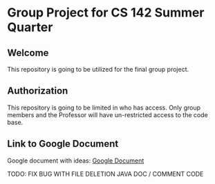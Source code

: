 # Group Project for CS 142 Summer Quarter

## Welcome

This repository is going to be utilized for the final group project.

## Authorization

This repository is going to be limited in who has access.
Only group members and the Professor will have un-restricted access to the code base.

## Link to Google Document
Google document with ideas: [Google Document](https://docs.google.com/document/d/1up7vEk2pHWOgtitDnug-uhEbB6WUyQ6PqkE8_lh0pjw/edit?usp=sharing)


TODO:
FIX BUG WITH FILE DELETION
JAVA DOC / COMMENT CODE
